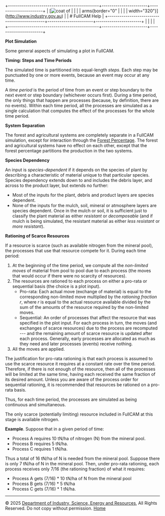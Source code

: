 +----------------------------------------------+-----------------------+-----------------------+
| [![coat of                                   |                       | [](index.htm)         |
| arms](imgs/DISER-inline_Mono.png){border="0" |                       |                       |
| width="320"}](http://www.industry.gov.au)    |                       | # FullCAM Help        |
+----------------------------------------------+-----------------------+-----------------------+
|                                              |                       |                       |
+----------------------------------------------+-----------------------+-----------------------+

**Plot Simulation**

Some general aspects of simulating a plot in FullCAM.

**Timing: Steps and Time Periods**

The simulated time is partitioned into equal-length *steps*. Each step
may be punctuated by one or more events, because an event may occur at
any time.

A *time period* is the period of time from an event or step boundary to
the next event or step boundary (whichever occurs first). During a time
period, the only things that happen are processes (because, by
definition, there are no events). Within each time period, all the
processes are simulated as a single calculation that computes the effect
of the processes for the whole time period.

**System Separation**

The forest and agricultural systems are completely separate in a FullCAM
simulation, except for interaction through the [Forest
Percentage](206_Forest%20Percentage.htm). The forest and agricultural
systems have no effect on each other, except that the forest percentage
partitions the production in the two systems.

**Species Dependency**

An input is *species-dependent* if it depends on the species of plant by
describing a characteristic of material unique to that particular
species. Species dependency extends down to and includes the debris
layer, and across to the product layer, but extends no further:

- Most of the inputs for the plant, debris and product layers are
  species dependent.
- None of the inputs for the mulch, soil, mineral or atmosphere layers
  are species dependent. Once in the mulch or soil, it is sufficient
  just to classify the plant material as either *resistant* or
  *decomposable* (and if mulch is being simulated, the resistant
  material as either *less resistant* or *more resistant*).

**Rationing of Scarce Resources**

If a resource is scarce (such as available nitrogen from the mineral
pool), the processes that use that resource compete for it. During each
time period:

1.  At the beginning of the time period, we compute all the *non-limited
    moves* of material from pool to pool due to each process (the moves
    that would occur if there were no scarcity of resources).
2.  The resources are rationed to each process on either a pro-rata or
    sequential basis (the choice is a plot input).
    - Pro-rata: Each actual move (exchange of material) is equal to the
      corresponding non-limited move multiplied by the *rationing
      fraction r*, where *r* is equal to the actual resource available
      divided by the sum of the amounts of the resource required by the
      non-limited moves.
    - Sequential: An order of processes that affect the resource that
      was specified in the plot input. For each process in turn, the
      moves (and exchanges of scarce resources) due to the process are
      recomputed --- and the remaining amount of scarce resource is
      updated after each process. Generally, early processes are
      allocated as much as they need and later processes (events)
      receive nothing.
3.  All the moves are applied.

The justification for pro-rata rationing is that each process is assumed
to use the scarce resource it requires at a constant rate over the time
period. Therefore, if there is not enough of the resource, then all of
the processes will be limited at the same time, having each received the
same fraction of its desired amount. Unless you are aware of the process
order for sequential rationing, it is recommended that resources be
rationed on a pro-rata basis.

Thus, for each time period, the processes are simulated as being
continuous and simultaneous.

The only scarce (potentially limiting) resource included in FullCAM at
this stage is available nitrogen.

**Example**. Suppose that in a given period of time:

- Process A requires 10 tN/ha of nitrogen (N) from the mineral pool.
- Process B requires 5 tN/ha.
- Process C requires 1 tN/ha.

Thus a total of 16 tN/ha of N is needed from the mineral pool. Suppose
there is only 7 tN/ha of N in the mineral pool. Then, under pro-rata
rationing, each process receives only 7/16 (the rationing fraction) of
what it requires:

- Process A gets (7/16) \* 10 tN/ha of N from the mineral pool
- Process B gets (7/16) \* 5 tN/ha
- Process C gets (7/16) \* 1 tN/ha.

------------------------------------------------------------------------

© 2025 [Department of Industry, Science, Energy and
Resources](http://www.industry.gov.au "Department of Industry, Science, Energy and Resources"),
All Rights Reserved. Do not copy without permission.
[Home](index.htm "help index")
